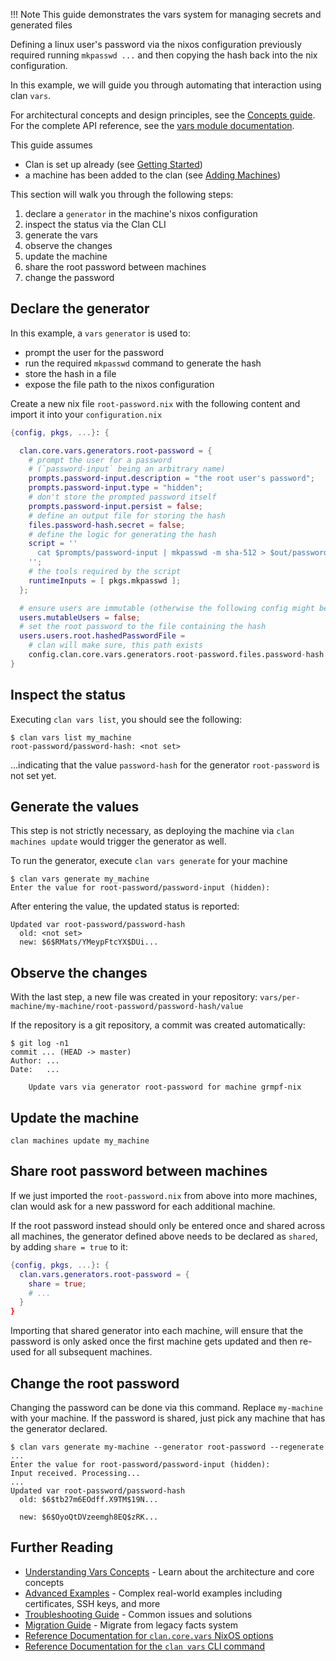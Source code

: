 
!!! Note
    This guide demonstrates the vars system for managing secrets and generated files


Defining a linux user's password via the nixos configuration previously required running `mkpasswd ...` and then copying the hash back into the nix configuration.

In this example, we will guide you through automating that interaction using clan `vars`.

For architectural concepts and design principles, see the [Concepts guide](vars-concepts.md). For the complete API reference, see the [vars module documentation](../reference/clan.core/vars.md).

This guide assumes
- Clan is set up already (see [Getting Started](../guides/getting-started/index.md))
- a machine has been added to the clan (see [Adding Machines](./more-machines.md))

This section will walk you through the following steps:

1. declare a `generator` in the machine's nixos configuration
2. inspect the status via the Clan CLI
3. generate the vars
4. observe the changes
5. update the machine
6. share the root password between machines
7. change the password

## Declare the generator

In this example, a `vars` `generator` is used to:

- prompt the user for the password
- run the required `mkpasswd` command to generate the hash
- store the hash in a file
- expose the file path to the nixos configuration

Create a new nix file `root-password.nix` with the following content and import it into your `configuration.nix`
```nix
{config, pkgs, ...}: {

  clan.core.vars.generators.root-password = {
    # prompt the user for a password
    # (`password-input` being an arbitrary name)
    prompts.password-input.description = "the root user's password";
    prompts.password-input.type = "hidden";
    # don't store the prompted password itself
    prompts.password-input.persist = false;
    # define an output file for storing the hash
    files.password-hash.secret = false;
    # define the logic for generating the hash
    script = ''
      cat $prompts/password-input | mkpasswd -m sha-512 > $out/password-hash
    '';
    # the tools required by the script
    runtimeInputs = [ pkgs.mkpasswd ];
  };

  # ensure users are immutable (otherwise the following config might be ignored)
  users.mutableUsers = false;
  # set the root password to the file containing the hash
  users.users.root.hashedPasswordFile =
    # clan will make sure, this path exists
    config.clan.core.vars.generators.root-password.files.password-hash.path;
}
```

## Inspect the status

Executing `clan vars list`, you should see the following:
```shellSession
$ clan vars list my_machine
root-password/password-hash: <not set>
```

...indicating that the value `password-hash` for the generator `root-password` is not set yet.

## Generate the values

This step is not strictly necessary, as deploying the machine via `clan machines update` would trigger the generator as well.

To run the generator, execute `clan vars generate` for your machine
```shellSession
$ clan vars generate my_machine
Enter the value for root-password/password-input (hidden):
```

After entering the value, the updated status is reported:
```shellSession
Updated var root-password/password-hash
  old: <not set>
  new: $6$RMats/YMeypFtcYX$DUi...
```

## Observe the changes

With the last step, a new file was created in your repository:
`vars/per-machine/my-machine/root-password/password-hash/value`

If the repository is a git repository, a commit was created automatically:
```shellSession
$ git log -n1
commit ... (HEAD -> master)
Author: ...
Date:   ...

    Update vars via generator root-password for machine grmpf-nix
```

## Update the machine

```shell
clan machines update my_machine
```

## Share root password between machines

If we just imported the `root-password.nix` from above into more machines, clan would ask for a new password for each additional machine.

If the root password instead should only be entered once and shared across all machines, the generator defined above needs to be declared as `shared`, by adding `share = true` to it:
```nix
{config, pkgs, ...}: {
  clan.vars.generators.root-password = {
    share = true;
    # ...
  }
}
```

Importing that shared generator into each machine, will ensure that the password is only asked once the first machine gets updated and then re-used for all subsequent machines.

## Change the root password

Changing the password can be done via this command.
Replace `my-machine` with your machine.
If the password is shared, just pick any machine that has the generator declared.

```shellSession
$ clan vars generate my-machine --generator root-password --regenerate
...
Enter the value for root-password/password-input (hidden):
Input received. Processing...
...
Updated var root-password/password-hash
  old: $6$tb27m6EOdff.X9TM$19N...

  new: $6$OyoQtDVzeemgh8EQ$zRK...
```


## Further Reading

- [Understanding Vars Concepts](vars-concepts.md) - Learn about the architecture and core concepts
- [Advanced Examples](vars-advanced-examples.md) - Complex real-world examples including certificates, SSH keys, and more
- [Troubleshooting Guide](vars-troubleshooting.md) - Common issues and solutions
- [Migration Guide](migrations/migration-facts-vars.md) - Migrate from legacy facts system
- [Reference Documentation for `clan.core.vars` NixOS options](../reference/clan.core/vars.md)
- [Reference Documentation for the `clan vars` CLI command](../reference/cli/vars.md)
